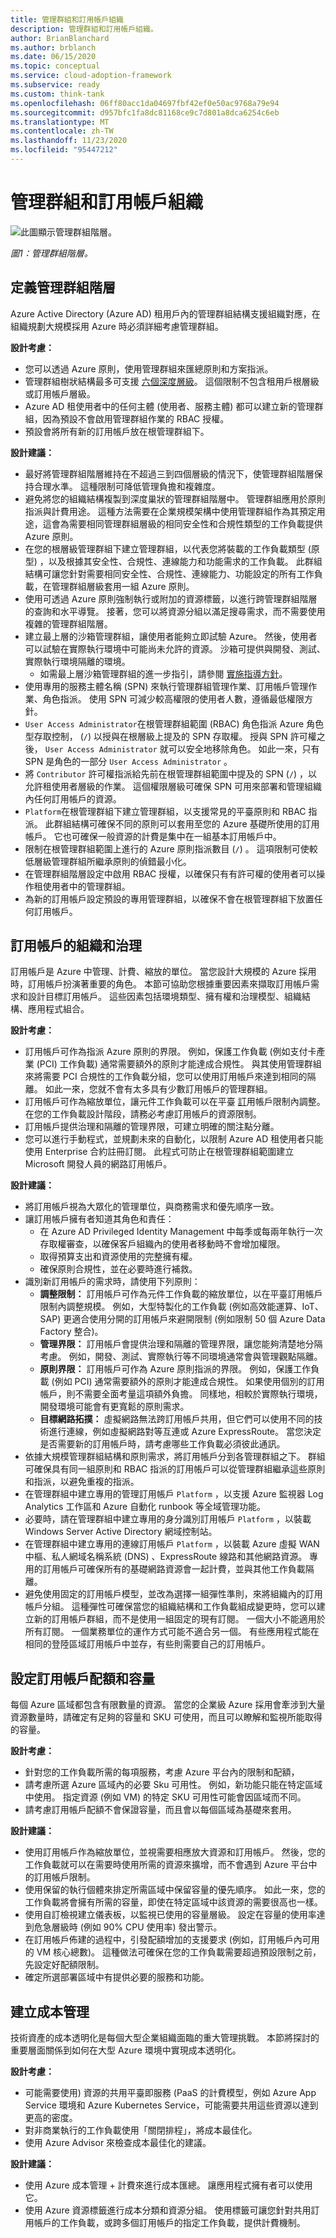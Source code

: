 ```yaml
---
title: 管理群組和訂用帳戶組織
description: 管理群組和訂用帳戶組織。
author: BrianBlanchard
ms.author: brblanch
ms.date: 06/15/2020
ms.topic: conceptual
ms.service: cloud-adoption-framework
ms.subservice: ready
ms.custom: think-tank
ms.openlocfilehash: 06ff80acc1da04697fbf42ef0e50ac9768a79e94
ms.sourcegitcommit: d957bfc1fa8dc81168ce9c7d801a8dca6254c6eb
ms.translationtype: MT
ms.contentlocale: zh-TW
ms.lasthandoff: 11/23/2020
ms.locfileid: "95447212"
---
```

# <a name="management-group-and-subscription-organization"></a>管理群組和訂用帳戶組織

![此圖顯示管理群組階層。](./media/sub-org.png)

_圖1：管理群組階層。_

## <a name="define-a-management-group-hierarchy"></a>定義管理群組階層

Azure Active Directory (Azure AD) 租用戶內的管理群組結構支援組織對應，在組織規劃大規模採用 Azure 時必須詳細考慮管理群組。

**設計考慮：**

- 您可以透過 Azure 原則，使用管理群組來匯總原則和方案指派。
- 管理群組樹狀結構最多可支援 [六個深度層級](/azure/governance/management-groups/overview#hierarchy-of-management-groups-and-subscriptions)。 這個限制不包含租用戶根層級或訂用帳戶層級。
- Azure AD 租使用者中的任何主體 (使用者、服務主體) 都可以建立新的管理群組，因為預設不會啟用管理群組作業的 RBAC 授權。
- 預設會將所有新的訂用帳戶放在根管理群組下。

**設計建議：**

- 最好將管理群組階層維持在不超過三到四個層級的情況下，使管理群組階層保持合理水準。 這種限制可降低管理負擔和複雜度。
- 避免將您的組織結構複製到深度巢狀的管理群組階層中。 管理群組應用於原則指派與計費用途。 這種方法需要在企業規模架構中使用管理群組作為其預定用途，這會為需要相同管理群組層級的相同安全性和合規性類型的工作負載提供 Azure 原則。
- 在您的根層級管理群組下建立管理群組，以代表您將裝載的工作負載類型 (原型) ，以及根據其安全性、合規性、連線能力和功能需求的工作負載。 此群組結構可讓您針對需要相同安全性、合規性、連線能力、功能設定的所有工作負載，在管理群組層級套用一組 Azure 原則。
- 使用可透過 Azure 原則強制執行或附加的資源標籤，以進行跨管理群組階層的查詢和水平導覽。 接著，您可以將資源分組以滿足搜尋需求，而不需要使用複雜的管理群組階層。
- 建立最上層的沙箱管理群組，讓使用者能夠立即試驗 Azure。 然後，使用者可以試驗在實際執行環境中可能尚未允許的資源。 沙箱可提供與開發、測試、實際執行環境隔離的環境。
  - 如需最上層沙箱管理群組的進一步指引，請參閱 [實施指導方針](./implementation-guidelines.md#sandbox-governance-guidance)。
- 使用專用的服務主體名稱 (SPN) 來執行管理群組管理作業、訂用帳戶管理作業、角色指派。 使用 SPN 可減少較高權限的使用者人數，遵循最低權限方針。
- `User Access Administrator`在根管理群組範圍 (RBAC) 角色指派 Azure 角色型存取控制， (`/`) 以授與在根層級上提及的 SPN 存取權。 授與 SPN 許可權之後， `User Access Administrator` 就可以安全地移除角色。 如此一來，只有 SPN 是角色的一部分 `User Access Administrator` 。
- 將 `Contributor` 許可權指派給先前在根管理群組範圍中提及的 SPN (`/`) ，以允許租使用者層級的作業。 這個權限層級可確保 SPN 可用來部署和管理組織內任何訂用帳戶的資源。
- `Platform`在根管理群組下建立管理群組，以支援常見的平臺原則和 RBAC 指派。 此群組結構可確保不同的原則可以套用至您的 Azure 基礎所使用的訂用帳戶。 它也可確保一般資源的計費是集中在一組基本訂用帳戶中。
- 限制在根管理群組範圍上進行的 Azure 原則指派數目 (`/`) 。 這項限制可使較低層級管理群組所繼承原則的偵錯最小化。
- 在管理群組階層設定中啟用 RBAC 授權，以確保只有有許可權的使用者可以操作租使用者中的管理群組。
- 為新的訂用帳戶設定預設的專用管理群組，以確保不會在根管理群組下放置任何訂用帳戶。

## <a name="subscription-organization-and-governance"></a>訂用帳戶的組織和治理

訂用帳戶是 Azure 中管理、計費、縮放的單位。 當您設計大規模的 Azure 採用時，訂用帳戶扮演著重要的角色。 本節可協助您根據重要因素來擷取訂用帳戶需求和設計目標訂用帳戶。 這些因素包括環境類型、擁有權和治理模型、組織結構、應用程式組合。

**設計考慮：**

- 訂用帳戶可作為指派 Azure 原則的界限。 例如，保護工作負載 (例如支付卡產業 (PCI) 工作負載) 通常需要額外的原則才能達成合規性。 與其使用管理群組來將需要 PCI 合規性的工作負載分組，您可以使用訂用帳戶來達到相同的隔離。 如此一來，您就不會有太多具有少數訂用帳戶的管理群組。
- 訂用帳戶可作為縮放單位，讓元件工作負載可以在平臺 [訂](/azure/azure-subscription-service-limits)用帳戶限制內調整。 在您的工作負載設計階段，請務必考慮訂用帳戶的資源限制。
- 訂用帳戶提供治理和隔離的管理界限，可建立明確的關注點分離。
- 您可以進行手動程式，並規劃未來的自動化，以限制 Azure AD 租使用者只能使用 Enterprise 合約註冊訂閱。 此程式可防止在根管理群組範圍建立 Microsoft 開發人員的網路訂用帳戶。

**設計建議：**

- 將訂用帳戶視為大眾化的管理單位，與商務需求和優先順序一致。
- 讓訂用帳戶擁有者知道其角色和責任：
  - 在 Azure AD Privileged Identity Management 中每季或每兩年執行一次存取權審查，以確保客戶組織內的使用者移動時不會增加權限。
  - 取得預算支出和資源使用的完整擁有權。
  - 確保原則合規性，並在必要時進行補救。
- 識別新訂用帳戶的需求時，請使用下列原則：
  - **調整限制：** 訂用帳戶可作為元件工作負載的縮放單位，以在平臺訂用帳戶限制內調整規模。 例如，大型特製化的工作負載 (例如高效能運算、IoT、SAP) 更適合使用分開的訂用帳戶來避開限制 (例如限制 50 個 Azure Data Factory 整合)。
  - **管理界限：** 訂用帳戶會提供治理和隔離的管理界限，讓您能夠清楚地分隔考慮。 例如，開發、測試、實際執行等不同環境通常會與管理觀點隔離。
  - **原則界限：** 訂用帳戶可作為 Azure 原則指派的界限。 例如，保護工作負載 (例如 PCI) 通常需要額外的原則才能達成合規性。 如果使用個別的訂用帳戶，則不需要全面考量這項額外負擔。 同樣地，相較於實際執行環境，開發環境可能會有更寬鬆的原則需求。
  - **目標網路拓撲：** 虛擬網路無法跨訂用帳戶共用，但它們可以使用不同的技術進行連線，例如虛擬網路對等互連或 Azure ExpressRoute。 當您決定是否需要新的訂用帳戶時，請考慮哪些工作負載必須彼此通訊。
- 依據大規模管理群組結構和原則需求，將訂用帳戶分到各管理群組之下。 群組可確保具有同一組原則和 RBAC 指派的訂用帳戶可以從管理群組繼承這些原則和指派，以避免重複的指派。
- 在管理群組中建立專用的管理訂用帳戶 `Platform` ，以支援 Azure 監視器 Log Analytics 工作區和 Azure 自動化 runbook 等全域管理功能。
- 必要時，請在管理群組中建立專用的身分識別訂用帳戶 `Platform` ，以裝載 Windows Server Active Directory 網域控制站。
- 在管理群組中建立專用的連線訂用帳戶 `Platform` ，以裝載 Azure 虛擬 WAN 中樞、私人網域名稱系統 (DNS) 、ExpressRoute 線路和其他網路資源。 專用的訂用帳戶可確保所有的基礎網路資源會一起計費，並與其他工作負載隔離。
- 避免使用固定的訂用帳戶模型，並改為選擇一組彈性準則，來將組織內的訂用帳戶分組。 這種彈性可確保當您的組織結構和工作負載組成變更時，您可以建立新的訂用帳戶群組，而不是使用一組固定的現有訂閱。 一個大小不能適用於所有訂閱。 一個業務單位的運作方式可能不適合另一個。 有些應用程式能在相同的登陸區域訂用帳戶中並存，有些則需要自己的訂用帳戶。

## <a name="configure-subscription-quota-and-capacity"></a>設定訂用帳戶配額和容量

每個 Azure 區域都包含有限數量的資源。 當您的企業級 Azure 採用會牽涉到大量資源數量時，請確定有足夠的容量和 SKU 可使用，而且可以瞭解和監視所能取得的容量。

**設計考慮：**

- 針對您的工作負載所需的每項服務，考慮 Azure 平台內的限制和配額，
- 請考慮所選 Azure 區域內的必要 Sku 可用性。 例如，新功能只能在特定區域中使用。 指定資源 (例如 VM) 的特定 SKU 可用性可能會因區域而不同。
- 請考慮訂用帳戶配額不會保證容量，而且會以每個區域為基礎來套用。

**設計建議：**

- 使用訂用帳戶作為縮放單位，並視需要相應放大資源和訂用帳戶。 然後，您的工作負載就可以在需要時使用所需的資源來擴增，而不會遇到 Azure 平台中的訂用帳戶限制。
- 使用保留的執行個體來排定所需區域中保留容量的優先順序。 如此一來，您的工作負載將會擁有所需的容量，即使在特定區域中該資源的需要很高也一樣。
- 使用自訂檢視建立儀表板，以監視已使用的容量層級。 設定在容量的使用率達到危急層級時 (例如 90% CPU 使用率) 發出警示。
- 在訂用帳戶佈建的過程中，引發配額增加的支援要求 (例如，訂用帳戶內可用的 VM 核心總數)。 這種做法可確保在您的工作負載需要超過預設限制之前，先設定好配額限制。
- 確定所選部署區域中有提供必要的服務和功能。

## <a name="establish-cost-management"></a>建立成本管理

技術資產的成本透明化是每個大型企業組織面臨的重大管理挑戰。 本節將探討的重要層面關係到如何在大型 Azure 環境中實現成本透明化。

**設計考慮：**

- 可能需要使用) 資源的共用平臺即服務 (PaaS 的計費模型，例如 Azure App Service 環境和 Azure Kubernetes Service，可能需要共用這些資源以達到更高的密度。
- 對非商業執行的工作負載使用「關閉排程」，將成本最佳化。
- 使用 Azure Advisor 來檢查成本最佳化的建議。

**設計建議：**

- 使用 Azure 成本管理 + 計費來進行成本匯總。 讓應用程式擁有者可以使用它。
- 使用 Azure 資源標籤進行成本分類和資源分組。 使用標籤可讓您針對共用訂用帳戶的工作負載，或跨多個訂用帳戶的指定工作負載，提供計費機制。
